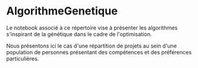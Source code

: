 # AlgorithmeGenetique

Le notebook associé à ce répertoire vise à présenter les algorithmes s'inspirant de la génétique dans le cadre de l'optimisation.

Nous présentons ici le cas d'une répartition de projets au sein d'une population de personnes présentant des compétences et des préférences particulières.
